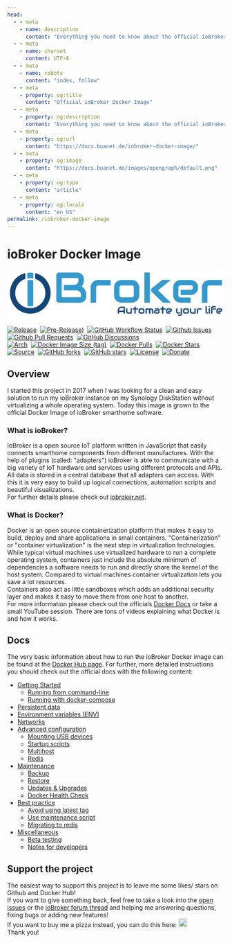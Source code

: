 ```yaml
---
head:
  - - meta
    - name: description
      content: "Everything you need to know about the official ioBroker Docker image."
  - - meta
    - name: charset
      content: UTF‑8
  - - meta
    - name: robots
      content: "index, follow"
  - - meta
    - property: og:title
      content: "Official ioBroker Docker Image"
  - - meta
    - property: og:description
      content: "Everything you need to know about the official ioBroker Docker image."
  - - meta
    - property: og:url
      content: "https://docs.buanet.de/iobroker-docker-image/"
  - - meta
    - property: og:image
      content: "https://docs.buanet.de/images/opengraph/default.png"
  - - meta
    - property: og:type
      content: "article"
  - - meta
    - property: og:locale
      content: "en_US"
permalink: /iobroker-docker-image
---
```


<!---
When using comments plugin on this site, the permalink tag length can be max 27 (location.href max 50) 
-->

# ioBroker Docker Image

![ioBroker Logo](/images/iobroker_logo.png)

[![Release](https://img.shields.io/github/v/release/buanet/ioBroker.docker?style=flat)](https://github.com/buanet/ioBroker.docker/releases)&nbsp;
[![Pre-Release)](https://img.shields.io/github/v/tag/buanet/ioBroker.docker?include_prereleases&label=pre-release)](https://github.com/buanet/ioBroker.docker/releases)&nbsp;
[![GitHub Workflow Status](https://img.shields.io/github/actions/workflow/status/buanet/ioBroker.docker/build-debian-image-latest.yml?branch=main)](https://github.com/buanet/ioBroker.docker/actions/workflows/build-debian-image-latest.yml)&nbsp;
[![Github Issues](https://img.shields.io/github/issues/buanet/ioBroker.docker?style=flat)](https://github.com/buanet/ioBroker.docker/issues)&nbsp;
[![Github Pull Requests](https://img.shields.io/github/issues-pr/buanet/ioBroker.docker?style=flat)](https://github.com/buanet/ioBroker.docker/pulls)&nbsp;
[![GitHub Discussions](https://img.shields.io/github/discussions/buanet/ioBroker.docker)](https://github.com/buanet/ioBroker.docker/discussions)<br>
[![Arch](https://img.shields.io/badge/arch-amd64%20%7C%20arm32v7%20%7C%20arm64v8-blue)](https://hub.docker.com/repository/docker/buanet/iobroker)&nbsp;
[![Docker Image Size (tag)](https://img.shields.io/docker/image-size/buanet/iobroker/latest?style=flat)](https://hub.docker.com/repository/docker/buanet/iobroker)&nbsp;
[![Docker Pulls](https://img.shields.io/docker/pulls/buanet/iobroker?style=flat)](https://hub.docker.com/repository/docker/buanet/iobroker)&nbsp;
[![Docker Stars](https://img.shields.io/docker/stars/buanet/iobroker?style=flat)](https://hub.docker.com/repository/docker/buanet/iobroker)<br>
[![Source](https://img.shields.io/badge/source-github-blue?style=flat)](https://github.com/buanet/ioBroker.docker)&nbsp;
[![GitHub forks](https://img.shields.io/github/forks/buanet/ioBroker.docker)](https://github.com/buanet/ioBroker.docker/network)&nbsp;
[![GitHub stars](https://img.shields.io/github/stars/buanet/ioBroker.docker)](https://github.com/buanet/ioBroker.docker/stargazers)&nbsp;
[![License](https://img.shields.io/github/license/buanet/ioBroker.docker?style=flat)](https://github.com/buanet/ioBroker.docker/blob/master/LICENSE.md)&nbsp;
[![Donate](https://img.shields.io/badge/donate-paypal-blue?style=flat)](https://paypal.me/buanet)

## Overview

I started this project in 2017 when I was looking for a clean and easy solution to run my ioBroker instance on my Synology DiskStation without virtualizing a whole operating system. Today this image is grown to the official Docker Image of ioBroker smarthome software.  

### What is ioBroker?

IoBroker is a open source IoT platform written in JavaScript that easily connects smarthome components from different manufactures. With the help of plugins (called: "adapters") ioBroker is able to communicate with a big variety of IoT hardware and services using different protocols and APIs.<br>
All data is stored in a central database that all adapters can access. With this it is very easy to build up logical connections, automation scripts and beautiful visualizations.<br>
For further details please check out [iobroker.net](https://www.iobroker.net).

### What is Docker?

Docker is an open source containerization platform that makes it easy to build, deploy and share applications in small containers. "Containerization" or "container virtualization" is the next step in virtualization technologies. While typical virtual machines use virtualized hardware to run a complete operating system, containers just include the absolute minimum of dependencies a software needs to run and directly share the kernel of the host system. Compared to virtual machines container virtualization lets you save a lot resources.<br>
Containers also act as little sandboxes which adds an additional security layer and makes it easy to move them from one host to another.<br>
For more information please check out the officials [Docker Docs](https://docs.docker.com) or take a small YouTube session. There are tons of videos explaining what Docker is and how it works.

## Docs

The very basic information about how to run the ioBroker Docker image can be found at the [Docker Hub page](https://hub.docker.com/r/buanet/iobroker). For further, more detailed instructions you should check out the official docs with the following content: 

* [Getting Started](/projects/iobroker-docker-image/docs.md#getting-started)
  * [Running from command-line](/projects/iobroker-docker-image/docs.md#running-from-command-line)
  * [Running with docker-compose](/projects/iobroker-docker-image/docs.md#running-with-docker-compose)
* [Persistent data](/projects/iobroker-docker-image/docs.md#persistent-data)
* [Environment variables (ENV)](/projects/iobroker-docker-image/docs.md#environment-variables-env)
* [Networks](/projects/iobroker-docker-image/docs.md#networks)
* [Advanced configuration](/projects/iobroker-docker-image/docs.md#advanced-configuration)
  * [Mounting USB devices](/projects/iobroker-docker-image/docs.md#mounting-usb-devices)
  * [Startup scripts](/projects/iobroker-docker-image/docs.md#startup-scripts)
  * [Multihost](/projects/iobroker-docker-image/docs.md#multihost)
  * [Redis](/projects/iobroker-docker-image/docs.md#redis)
* [Maintenance](/projects/iobroker-docker-image/docs.md#maintenance)
  * [Backup](/projects/iobroker-docker-image/docs.md#backup)
  * [Restore](/projects/iobroker-docker-image/docs.md#restore)
  * [Updates & Upgrades](/projects/iobroker-docker-image/docs.md#updates-upgrades)
  * [Docker Health Check](/projects/iobroker-docker-image/docs.md#docker-health-check)
* [Best practice](/projects/iobroker-docker-image/docs.md#best-practice)
  * [Avoid using latest tag](/projects/iobroker-docker-image/docs.md#avoid-using-latest-tag)
  * [Use maintenance script](/projects/iobroker-docker-image/docs.md#use-maintenance-script)
  * [Migrating to redis](/projects/iobroker-docker-image/docs.md#migrating-to-redis)
* [Miscellaneous](/projects/iobroker-docker-image/docs.md#miscellaneous)
  * [Beta testing](/projects/iobroker-docker-image/docs.md#beta-testing)
  * [Notes for developers](/projects/iobroker-docker-image/docs.md#notes-for-developers)

<!--
## Tutorials

While the docs are kept general I made some Tutorials you can follow step-by-step to successfully set up your container. 

Links Coming soon!
-->

## Support the project

The easiest way to support this project is to leave me some likes/ stars on Github and Docker Hub!<br>
If you want to give something back, feel free to take a look into the [open issues](https://github.com/buanet/ioBroker.docker/issues) or the [ioBroker forum thread](http://forum.iobroker.net/viewtopic.php?f=17&t=5089) and helping me answering questions, fixing bugs or adding new features!<br>
If you want to buy me a pizza instead, you can do this here: <a href="https://www.paypal.me/buanet" target="_blank"><img src="https://buanet.de/wp-content/uploads/2017/08/pp128.png" height="20" width="20"></a><br>
Thank you!
